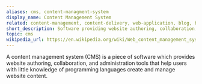 ```yaml
---
aliases: cms, content-managment-system
display_name: Content Management System
related: content-management, content-delivery, web-application, blog, blogging, writing, publishing
short_description: Software providing website authoring, collaboration, and administration tools.
topic: cms
wikipedia_url: https://en.wikipedia.org/wiki/Web_content_management_system
---
```

A content management system (CMS) is a piece of software which provides website authoring, collaboration, and administration tools that help users with little knowledge of programming languages create and manage website content.
